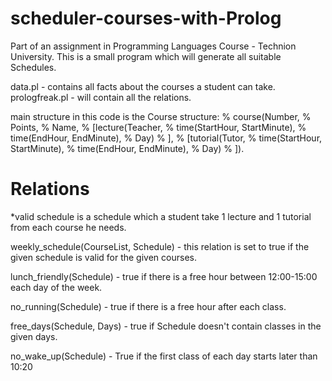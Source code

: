 # scheduler-courses-with-Prolog
Part of an assignment in Programming Languages Course - Technion University.
This is a small program which will generate all suitable Schedules.

data.pl - contains all facts about the courses a student can take.
prologfreak.pl - will contain all the relations.

main structure in this code is the Course structure:
% course(Number,
%        Points,
%        Name,
%        [lecture(Teacher,
%                 time(StartHour, StartMinute),
%                 time(EndHour, EndMinute),
%                 Day)
%        ],
%        [tutorial(Tutor,
%                  time(StartHour, StartMinute),
%                  time(EndHour, EndMinute),
%                  Day)
%        ]).

# Relations
*valid schedule is a schedule which a student take 1 lecture and 1 tutorial from each course he needs.

weekly_schedule(CourseList, Schedule) - this relation is set to true if the given schedule is valid for the given courses.

lunch_friendly(Schedule) - true if there is a free hour between 12:00-15:00 each day of the week.

no_running(Schedule) - true if there is a free hour after each class.

free_days(Schedule, Days) - true if Schedule doesn't contain classes in the given days.

no_wake_up(Schedule) - True if the first class of each day starts later than 10:20

